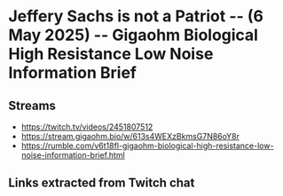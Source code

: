 # Jeffery Sachs is not a Patriot -- (6 May 2025) -- Gigaohm Biological High Resistance Low Noise Information Brief

## Streams
- https://twitch.tv/videos/2451807512
- https://stream.gigaohm.bio/w/613s4WEXzBkmsG7N86oY8r
- https://rumble.com/v6t18fl-gigaohm-biological-high-resistance-low-noise-information-brief.html

## Links extracted from Twitch chat
